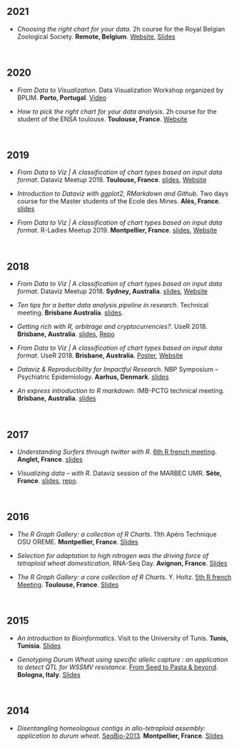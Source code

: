 ## 2021

- *Choosing the right chart for your data*. 2h course for the Royal Belgian Zoological Society. **Remote, Belgium**. [Website](https://www.data-to-viz.com), [Slides]()

<br>

## 2020
- *From Data to Visualization*. Data Visualization Workshop organized by BPLIM. **Porto, Portugal**. [Video](https://www.youtube.com/playlist?list=PLUZo4TFBklMYZhiVPzuV_Oxaqay2WbQIM)

- *How to pick the right chart for your data analysis*. 2h course for the student of the ENSA toulouse. **Toulouse, France**. [Website](https://www.data-to-viz.com)

<br>

## 2019

- *From Data to Viz | A classification of chart types based on input data format*. Dataviz Meetup 2019. **Toulouse, France**. [slides](https://github.com/holtzy/Talk/blob/master/2019/Talk_DatavizMeetup_Toulouse2019.pdf), [Website](https://www.data-to-viz.com)

- *Introduction to Dataviz with ggplot2, RMarkdown and Github*. Two days course for the Master students of the Ecole des Mines. **Alès, France**. [slides](https://www.yan-holtz.com/teaching)

- *From Data to Viz | A classification of chart types based on input data format*. R-Ladies Meetup 2019. **Montpellier, France**. [slides](https://github.com/holtzy/Talk/blob/master/2019/Talk_DatavizMeetup_Montpellier2019.pdf), [Website](https://www.data-to-viz.com)

<br>

## 2018

- *From Data to Viz | A classification of chart types based on input data format*. Dataviz Meetup 2018. **Sydney, Australia**. [slides](https://github.com/holtzy/Talk/blob/master/2018/Talk_DatavizMeetup_Sydney2018.pdf), [Website](https://www.data-to-viz.com)

- *Ten tips for a better data analysis pipeline in research*. Technical meeting. **Brisbane Australia**. [slides](https://github.com/holtzy/Talk/blob/master/2018/Talk_YanHoltz_QBI_August2018.pdf).

- *Getting rich with R, arbitrage and cryptocurrencies?*. UseR 2018. **Brisbane, Australia**. [slides](https://github.com/holtzy/Talk/blob/master/2018/Talk_User2018_crypto.pdf), [Repo](https://github.com/holtzy/Crypto-Arbitrage)

- *From Data to Viz | A classification of chart types based on input data format*. UseR 2018. **Brisbane, Australia**. [Poster](https://www.data-to-viz.com/poster.html), [Website](https://www.data-to-viz.com)

- *Dataviz & Reproducibility for Impactful Research*. NBP Symposium – Psychiatric Epidemiology. **Aarhus, Denmark**. [slides](https://github.com/holtzy/Talk/blob/master/2018/Talk_YanHoltz_Aarhus2018.pdf)

- *An express introduction to R markdown*. IMB-PCTG technical meeting. **Brisbane, Australia**. [slides](https://github.com/holtzy/Talk/blob/master/2018/Introduction_to_Rmarkdown.pdf)

<br>

## 2017

- *Understanding Surfers through twitter with R*. [6th R french meeting](http://angletr2017.com). **Anglet, France**. [slides](https://github.com/holtzy/Talk/blob/master/2017/Holtz_LightTalk_RencontresR_2017.pdf)

- *Visualizing data – with R*. Dataviz session of the MARBEC UMR. **Sète, France**. [slides](https://holtzy.github.io/DatavizWithR_Sete_2017/#1), [repo](https://github.com/holtzy/DatavizWithR_Sete_2017).

<br>

## 2016

- *The R Graph Gallery: a collection of R Charts*. 11th Apéro Technique OSU OREME. **Montpellier, France**. [Slides](https://github.com/holtzy/Talk/blob/master/2016/Holtz_Talk_Atelier_technique_dec_2016.pdf)

- *Selection for adaptation to high nitrogen was the driving force of tetraploid wheat domestication*. RNA-Seq Day.  **Avignon, France**. [Slides](https://github.com/holtzy/Talk/blob/master/2016/talk_rnaseq_workshop_avignon_may_2016.pdf)

- *The R Graph Gallery: a core collection of R Charts*. Y. Holtz. [5th R french Meeting](). **Toulouse, France**. [Slides](https://github.com/holtzy/Talk/blob/master/2016/HoltzY_LightTalk_RencontresR_2016.pdf)

<br>

## 2015

- *An introduction to Bioinformatics*. Visit to the University of Tunis. **Tunis, Tunisia**. [Slides](https://github.com/holtzy/Talk/blob/master/2015/ngs_yh_vr_2015_tunis.pdf)

- *Genotyping Durum Wheat using specific allelic capture : an application to detect QTL for WSSMV resistance*. [From Seed to Pasta & beyond](http://www.fstp15.com/wp-content/uploads/2014/09/ROUND-TABLE-EXPO-3-GIUGNO1.pdf). **Bologna, Italy**. [Slides](https://github.com/holtzy/Talk/blob/master/2015/Presentation_from_BW_to_pasta_2015_05_Italia.pdf)

<br>

## 2014

- *Disentangling homeologous contigs in allo-tetraploid assembly: application to durum wheat*. [SeqBio-2013](http://www.gdr-bim.cnrs.fr/seqbio2013/). **Montpellier, France**.  [Slides](https://github.com/holtzy/Talk/blob/master/2014/recomb-CG-v_y.holtz.pdf)


